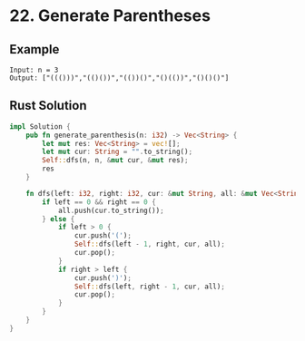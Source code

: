 <script setup>
import P22 from '../../src/components/P22.vue'
</script>

# 22. Generate Parentheses

## Example

```
Input: n = 3
Output: ["((()))","(()())","(())()","()(())","()()()"]
```

<P22 />

## Rust Solution

```rust
impl Solution {
    pub fn generate_parenthesis(n: i32) -> Vec<String> {
        let mut res: Vec<String> = vec![];
        let mut cur: String = "".to_string();
        Self::dfs(n, n, &mut cur, &mut res);
        res
    }

    fn dfs(left: i32, right: i32, cur: &mut String, all: &mut Vec<String>) {
        if left == 0 && right == 0 {
            all.push(cur.to_string());
        } else {
            if left > 0 {
                cur.push('(');
                Self::dfs(left - 1, right, cur, all);
                cur.pop();
            }
            if right > left {
                cur.push(')');
                Self::dfs(left, right - 1, cur, all);
                cur.pop();
            }
        }
    }
}
```
